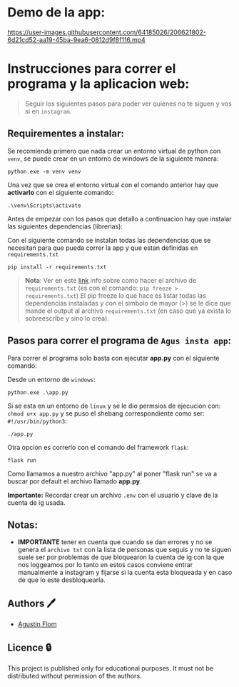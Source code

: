 # Demo de la app:

https://user-images.githubusercontent.com/64185026/206621802-6d21cd52-aa19-45ba-9ea6-0812d9f8f116.mp4

# Instrucciones para correr el programa y la aplicacion web:

>Seguir los siguientes pasos para poder ver quienes no te siguen y vos si en ``instagram``.

## Requirementes a instalar:

Se recomienda primero que nada crear un entorno virtual de python con ``venv``, se puede crear en un entorno de windows de la siguiente manera:

```
python.exe -m venv venv
```

Una vez que se crea el entorno virtual con el comando anterior hay que **activarlo** con el siguiente comando:

```
.\venv\Scripts\activate
```

Antes de empezar con los pasos que detallo a continuacion hay que instalar las siguientes dependencias (librerias):

Con el siguiente comando se instalan todas las dependencias que se necesitan para que pueda correr la app y que estan definidas en ``requirements.txt``
```
pip install -r requirements.txt
```

>**Nota**: Ver en este [link](https://stackoverflow.com/questions/39406177/managing-contents-of-requirements-txt-for-a-python-virtual-environment) info sobre como hacer el archivo de ``requirements.txt`` (es con el comando: ```pip freeze > requirements.txt```)
El pip freeze lo que hace es listar todas las dependencias instaladas y con el simbolo de mayor (>) se le dice que mande el output al archivo ``requirements.txt`` (en caso que ya exista lo sobreescribe y sino lo crea).

## Pasos para correr el programa de ``Agus insta app``:

Para correr el programa solo basta con ejecutar **app.py** con el siguiente comando:

Desde un entorno de ``windows``:

```
python.exe .\app.py
```

Si se esta en un entorno de ``linux`` y se le dio permsios de ejecucion con: ``chmod u+x app.py`` y se puso el shebang correspondiente como ser: ``#!/usr/bin/python3``:

```
./app.py
```

Otra opcion es correrlo con el comando del framework ``flask``:

```
flask run
```
Como llamamos a nuestro archivo "app.py" al poner "flask run" se va a buscar por default el archivo llamado **app.py**.

**Importante:** Recordar crear un archivo ``.env`` con el usuario y clave de la cuenta de ig usada. 

## Notas: 

* **IMPORTANTE** tener en cuenta que cuando se dan errores y no se genera el ``archivo txt`` con la lista de personas que seguis y no te siguen suele ser por problemas de que bloquearon la cuenta de ig con la que nos loggeamos por lo tanto en estos casos conviene entrar manualmente a instagram y fijarse si la cuenta esta bloqueada y en caso de que lo este desbloquearla.

## Authors :pen:

 * [Agustin Flom](https://www.linkedin.com/in/agustin-f/)
 
## Licence :lock:

This project is published only for educational purposes. It must not be distributed without permission of the authors.
